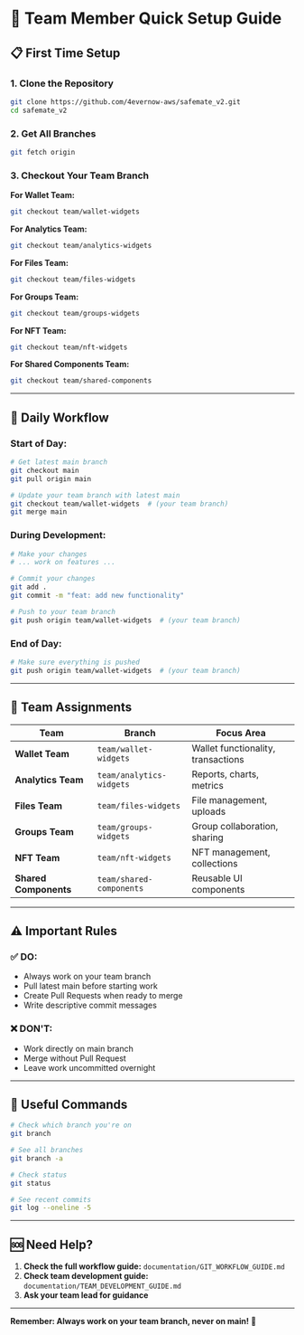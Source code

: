 # 🚀 Team Member Quick Setup Guide

## 📋 **First Time Setup**

### **1. Clone the Repository**
```bash
git clone https://github.com/4evernow-aws/safemate_v2.git
cd safemate_v2
```

### **2. Get All Branches**
```bash
git fetch origin
```

### **3. Checkout Your Team Branch**

**For Wallet Team:**
```bash
git checkout team/wallet-widgets
```

**For Analytics Team:**
```bash
git checkout team/analytics-widgets
```

**For Files Team:**
```bash
git checkout team/files-widgets
```

**For Groups Team:**
```bash
git checkout team/groups-widgets
```

**For NFT Team:**
```bash
git checkout team/nft-widgets
```

**For Shared Components Team:**
```bash
git checkout team/shared-components
```

---

## 🔄 **Daily Workflow**

### **Start of Day:**
```bash
# Get latest main branch
git checkout main
git pull origin main

# Update your team branch with latest main
git checkout team/wallet-widgets  # (your team branch)
git merge main
```

### **During Development:**
```bash
# Make your changes
# ... work on features ...

# Commit your changes
git add .
git commit -m "feat: add new functionality"

# Push to your team branch
git push origin team/wallet-widgets  # (your team branch)
```

### **End of Day:**
```bash
# Make sure everything is pushed
git push origin team/wallet-widgets  # (your team branch)
```

---

## 🎯 **Team Assignments**

| Team | Branch | Focus Area |
|------|--------|------------|
| **Wallet Team** | `team/wallet-widgets` | Wallet functionality, transactions |
| **Analytics Team** | `team/analytics-widgets` | Reports, charts, metrics |
| **Files Team** | `team/files-widgets` | File management, uploads |
| **Groups Team** | `team/groups-widgets` | Group collaboration, sharing |
| **NFT Team** | `team/nft-widgets` | NFT management, collections |
| **Shared Components** | `team/shared-components` | Reusable UI components |

---

## ⚠️ **Important Rules**

### **✅ DO:**
- Always work on your team branch
- Pull latest main before starting work
- Create Pull Requests when ready to merge
- Write descriptive commit messages

### **❌ DON'T:**
- Work directly on main branch
- Merge without Pull Request
- Leave work uncommitted overnight

---

## 🔧 **Useful Commands**

```bash
# Check which branch you're on
git branch

# See all branches
git branch -a

# Check status
git status

# See recent commits
git log --oneline -5
```

---

## 🆘 **Need Help?**

1. **Check the full workflow guide:** `documentation/GIT_WORKFLOW_GUIDE.md`
2. **Check team development guide:** `documentation/TEAM_DEVELOPMENT_GUIDE.md`
3. **Ask your team lead for guidance**

---

**Remember: Always work on your team branch, never on main!** 🎯
